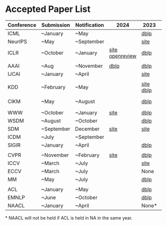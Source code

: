 # Accepted Paper List
| Conference | Submission | Notification | 2024 | 2023 | 2022 | 2021 | 2020 | 2019 |
| ---------- | ---------- | ------------ | ---- | ---- | ---- | ---- | ---- | ---- |
| ICML   | ~January   | ~May         |  | [dblp](https://dblp.org/db/conf/icml/icml2023.html) | [dblp](https://dblp.org/db/conf/icml/icml2022.html)  | [dblp](https://dblp.org/db/conf/icml/icml2021.html) | [dblp](https://dblp.org/db/conf/icml/icml2020.html)    | [dblp](https://dblp.org/db/conf/icml/icml2019.html) |
| NeurIPS | ~May       | ~September   |  | [site](https://neurips.cc/virtual/2023/papers.html?filter=titles) | [dblp](https://dblp.org/db/conf/nips/neurips2022.html) | [dblp](https://dblp.org/db/conf/nips/neurips2021.html) | [dblp](https://dblp.org/db/conf/nips/neurips2020.html) | [dblp](https://dblp.org/db/conf/nips/nips2019.html) |
| ICLR   | ~October   | ~January     | [site](https://iclr.cc/virtual/2024/papers.html?filter=titles) [openreview](https://openreview.net/group?id=ICLR.cc/2024/Conference#tab-accept-oral) | [dblp](https://dblp.org/db/conf/iclr/iclr2023.html)         | [dblp](https://dblp.org/db/conf/iclr/iclr2022.html)  | [dblp](https://dblp.org/db/conf/iclr/iclr2021.html) | [dblp](https://dblp.org/db/conf/iclr/iclr2020.html)    | [dblp](https://dblp.org/db/conf/iclr/iclr2019.html) |
|                     |            |              |                                                              |                                                              |                                                       |                                                      |                                                         |                                                      |
| AAAI   | ~Aug       | ~November    | [dblp](https://dblp.org/db/conf/aaai/aaai2024.html) | [dblp](https://dblp.org/db/conf/aaai/aaai2023.html) | [dblp](https://dblp.org/db/conf/aaai/aaai2022.html)  | [dblp](https://dblp.org/db/conf/aaai/aaai2021.html) | [dblp](https://dblp.org/db/conf/aaai/aaai2020.html)    | [dblp](https://dblp.org/db/conf/aaai/aaai2019.html) |
| IJCAI | ~January | ~April |  | [site](https://ijcai-23.org/main-track-accepted-papers/) | [site](https://ijcai-22.org/main-track-accepted-papers/) | [site](https://ijcai-21.org/program-main-track/) | [site](http://static.ijcai.org/2020-accepted_papers.html) | [site](https://www.ijcai19.org/accepted-papers.html) |
|                     |            |              |                                                              |                                                              |                                                       |                                                      |                                                         |                                                      |
| KDD      | ~February  | ~May         |  | [site](https://kdd.org/kdd2023/research-track-papers/) [dblp](https://dblp.org/db/conf/kdd/kdd2023.html) | [site](https://kdd.org/kdd2022/paperRT.html) [dblp](https://dblp.org/db/conf/kdd/kdd2022.html) | [dblp](https://dblp.org/db/conf/kdd/kdd2021.html)    | [site](https://www.kdd.org/kdd2020/accepted-papers) [dblp](https://dblp.org/db/conf/kdd/kdd2020.html) | [site](https://www.kdd.org/kdd2019/accepted-papers) [dblp](https://dblp.org/db/conf/kdd/kdd2019.html) |
| CIKM   | ~May       | ~August      |  | [dblp](https://dblp.org/db/conf/cikm/cikm2023.html) | [dblp](https://dblp.org/db/conf/cikm/cikm2022.html)   | [site](https://www.cikm2021.org/accepted-papers) [dblp](https://dblp.org/db/conf/cikm/cikm2021.html) | [site](https://www.cikm2020.org/index.html@p=1073.html) [dblp](https://dblp.org/db/conf/cikm/cikm2020.html) | [dblp](https://dblp.org/db/conf/cikm/cikm2019.html) |
| WWW | ~October | ~January | [site](https://www2024.thewebconf.org/accepted/research-tracks/) | [dblp](https://dblp.org/db/conf/www/www2023.html) | [dblp](https://dblp.org/db/conf/www/www2022.html) | [dblp](https://dblp.org/db/conf/www/www2021.html) | [site](https://dl.acm.org/doi/proceedings/10.1145/3366423) | [site](https://www2019.thewebconf.org/accepted-papers) |
| WSDM                | ~August    | ~October     |          | [dblp](https://dblp.org/db/conf/wsdm/wsdm2023.html)         | [dblp](https://dblp.org/db/conf/wsdm/wsdm2022.html)  | [dblp](https://dblp.org/db/conf/wsdm/wsdm2021.html)     | [dblp](https://dblp.org/db/conf/wsdm/wsdm2020.html)        | [dblp](https://dblp.org/db/conf/wsdm/wsdm2019.html)     |
| SDM                 | ~September | December | [site](https://epubs.siam.org/doi/10.1137/1.9781611978032) | [site](https://www.siam.org/conferences/cm/program/accepted-papers/sdm23-accepted-papers) | [dblp](https://dblp.org/db/conf/sdm/sdm2022.html)        | [dblp](https://dblp.org/db/conf/sdm/sdm2021.html)       | [dblp](https://dblp.org/db/conf/sdm/sdm2020.html)          | [dblp](https://dblp.org/db/conf/sdm/sdm2019.html)       |
| ICDM                | ~July | ~September |                                                              |                                                              | [dblp](https://dblp.org/db/conf/icdm/icdm2022.html)      | [dblp](https://dblp.org/db/conf/icdm/icdm2021.html)     | [dblp](https://dblp.org/db/conf/icdm/icdm2020.html)        | [dblp](https://dblp.org/db/conf/icdm/icdm2019.html)     |
| SIGIR               | ~January | ~April |            | [dblp](https://dblp.org/db/conf/sigir/sigir2023.html)           | [dblp](https://dblp.org/db/conf/sigir/sigir2022.html)    | [dblp](https://dblp.org/db/conf/sigir/sigir2021.html)   | [dblp](https://dblp.org/db/conf/sigir/sigir2020.html)      | [dblp](https://dblp.org/db/conf/sigir/sigir2019.html)   |
|                     |            |              |                                                              |                                                              |                                                       |                                                      |                                                         |                                                      |
| CVPR                | ~November | ~February | [site](https://cvpr.thecvf.com/Conferences/2024/AcceptedPapers) | [dblp](https://dblp.org/db/conf/cvpr/cvpr2023.html) | [dblp](https://dblp.org/db/conf/cvpr/cvpr2022.html)   | [dblp](https://dblp.org/db/conf/cvpr/cvpr2021.html)  | [dblp](https://dblp.org/db/conf/cvpr/cvpr2020.html)    | [dblp](https://dblp.org/db/conf/cvpr/cvpr2019.html) |
| ICCV                | ~March | ~July |  | [site](https://openaccess.thecvf.com/ICCV2023?day=all) | None                                                  | [dblp](https://dblp.org/db/conf/iccv/iccv2021.html)     | None                                                    | [dblp](https://dblp.org/db/conf/iccv/iccv2019.html)     |
| ECCV                | ~March | ~July |  | None | [dblp](https://dblp.org/db/conf/eccv/index.html)         | None                                                 | [dblp](https://dblp.org/db/conf/eccv/index.html)           | None                                                 |
| MM                  | ~May | ~July |  | [dblp](https://dblp.org/db/conf/mm/mm2023.html) | [dblp](https://dblp.org/db/conf/mm/mm2022.html)          | [dblp](https://dblp.org/db/conf/mm/mm2021.html)         | [dblp](https://dblp.org/db/conf/mm/mm2020.html)            | [dblp](https://dblp.org/db/conf/mm/mm2019.html)         |
|                     |            |              |                                                              |                                                              |                                                       |                                                      |                                                         |                                                      |
| ACL                 | ~January | ~May |  | [dblp](https://dblp.org/db/conf/acl/acl2023-1.html) | [dblp](https://dblp.org/db/conf/acl/acl2022-1.html)     | [dblp](https://dblp.org/db/conf/acl/acl2021-1.html)    | [dblp](https://dblp.org/db/conf/acl/acl2020.html)          | [dblp](https://dblp.org/db/conf/acl/acl2019-1.html)     |
| EMNLP               | ~June | ~October |                                                              | [dblp](https://dblp.org/db/conf/emnlp/emnlp2023.html) | [dblp](https://dblp.org/db/conf/emnlp/emnlp2022.html)    | [dblp](https://dblp.org/db/conf/emnlp/emnlp2021-1.html) | [dblp](https://dblp.org/db/conf/emnlp/emnlp2020-1.html)    | [dblp](https://dblp.org/db/conf/emnlp/emnlp2019-1.html) |
| NAACL               | ~January | ~April |  | None* | [dblp](https://dblp.org/db/conf/naacl/naacl2022.html)    | [dblp](https://dblp.org/db/conf/naacl/naacl2021.html)   | None                                                    | [dblp](https://dblp.org/db/conf/naacl/naacl2019-1.html) |

\* NAACL will not be held if ACL is held in NA in the same year.
